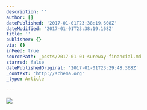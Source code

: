 ```yaml
---
description: ''
author: []
datePublished: '2017-01-01T23:38:19.608Z'
dateModified: '2017-01-01T23:38:19.168Z'
title: ''
publisher: {}
via: {}
inFeed: true
sourcePath: _posts/2017-01-01-sureway-financial.md
starred: false
datePublishedOriginal: '2017-01-01T23:29:48.368Z'
_context: 'http://schema.org'
_type: Article

---
```

![](https://the-grid-user-content.s3-us-west-2.amazonaws.com/156e03eb-0968-48ae-8ea8-205d9032976b.jpg)
